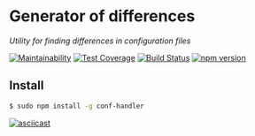 # Generator of differences
*Utility for finding differences in configuration files*

[![Maintainability](https://api.codeclimate.com/v1/badges/82011bb447b1a360e792/maintainability)](https://codeclimate.com/github/corsicanec82/project-lvl2-s475/maintainability)
[![Test Coverage](https://api.codeclimate.com/v1/badges/82011bb447b1a360e792/test_coverage)](https://codeclimate.com/github/corsicanec82/project-lvl2-s475/test_coverage)
[![Build Status](https://travis-ci.org/corsicanec82/project-lvl2-s475.svg?branch=master)](https://travis-ci.org/corsicanec82/project-lvl2-s475)
[![npm version](https://badge.fury.io/js/conf-handler.svg)](https://badge.fury.io/js/conf-handler)

## Install
```sh
$ sudo npm install -g conf-handler
```

[![asciicast](https://asciinema.org/a/n2ctaQNfd2FsCcqnJCkqXPU8H.svg)](https://asciinema.org/a/n2ctaQNfd2FsCcqnJCkqXPU8H)
